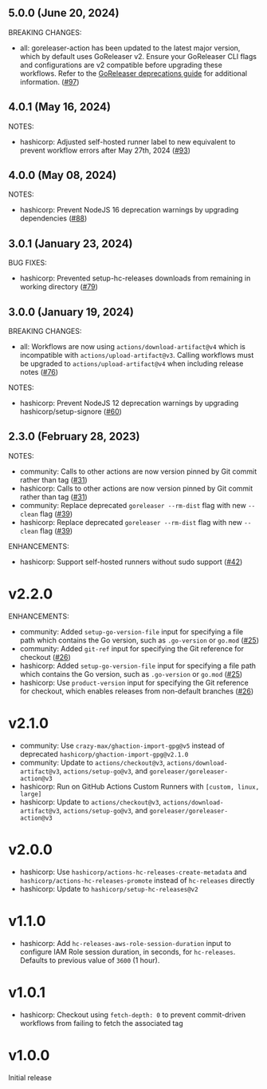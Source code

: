 ## 5.0.0 (June 20, 2024)

BREAKING CHANGES:

* all: goreleaser-action has been updated to the latest major version, which by default uses GoReleaser v2. Ensure your GoReleaser CLI flags and configurations are v2 compatible before upgrading these workflows. Refer to the [GoReleaser deprecations guide](https://goreleaser.com/deprecations/#removed-in-v2) for additional information. ([#97](https://github.com/hashicorp/ghaction-terraform-provider-release/issues/97))

## 4.0.1 (May 16, 2024)

NOTES:

* hashicorp: Adjusted self-hosted runner label to new equivalent to prevent workflow errors after May 27th, 2024 ([#93](https://github.com/hashicorp/ghaction-terraform-provider-release/issues/93))

## 4.0.0 (May 08, 2024)

NOTES:

* hashicorp: Prevent NodeJS 16 deprecation warnings by upgrading dependencies ([#88](https://github.com/hashicorp/ghaction-terraform-provider-release/issues/88))

## 3.0.1 (January 23, 2024)

BUG FIXES:

* hashicorp: Prevented setup-hc-releases downloads from remaining in working directory ([#79](https://github.com/hashicorp/ghaction-terraform-provider-release/issues/79))

## 3.0.0 (January 19, 2024)

BREAKING CHANGES:

* all: Workflows are now using `actions/download-artifact@v4` which is incompatible with `actions/upload-artifact@v3`. Calling workflows must be upgraded to `actions/upload-artifact@v4` when including release notes ([#76](https://github.com/hashicorp/ghaction-terraform-provider-release/issues/76))

NOTES:

* hashicorp: Prevent NodeJS 12 deprecation warnings by upgrading hashicorp/setup-signore ([#60](https://github.com/hashicorp/ghaction-terraform-provider-release/issues/60))

## 2.3.0 (February 28, 2023)

NOTES:

* community: Calls to other actions are now version pinned by Git commit rather than tag ([#31](https://github.com/hashicorp/ghaction-terraform-provider-release/issues/31))
* hashicorp: Calls to other actions are now version pinned by Git commit rather than tag ([#31](https://github.com/hashicorp/ghaction-terraform-provider-release/issues/31))
* community: Replace deprecated `goreleaser --rm-dist` flag with new `--clean` flag ([#39](https://github.com/hashicorp/ghaction-terraform-provider-release/issues/39))
* hashicorp: Replace deprecated `goreleaser --rm-dist` flag with new `--clean` flag ([#39](https://github.com/hashicorp/ghaction-terraform-provider-release/issues/39))

ENHANCEMENTS:

* hashicorp: Support self-hosted runners without sudo support ([#42](https://github.com/hashicorp/ghaction-terraform-provider-release/issues/42))

# v2.2.0

ENHANCEMENTS:

* community: Added `setup-go-version-file` input for specifying a file path which contains the Go version, such as `.go-version` or `go.mod` ([#25](https://github.com/hashicorp/ghaction-terraform-provider-release/pull/25))
* community: Added `git-ref` input for specifying the Git reference for checkout ([#26](https://github.com/hashicorp/ghaction-terraform-provider-release/pull/26))
* hashicorp: Added `setup-go-version-file` input for specifying a file path which contains the Go version, such as `.go-version` or `go.mod` ([#25](https://github.com/hashicorp/ghaction-terraform-provider-release/pull/25))
* hashicorp: Use `product-version` input for specifying the Git reference for checkout, which enables releases from non-default branches ([#26](https://github.com/hashicorp/ghaction-terraform-provider-release/pull/26))


# v2.1.0

* community: Use `crazy-max/ghaction-import-gpg@v5` instead of deprecated `hashicorp/ghaction-import-gpg@v2.1.0`
* community: Update to `actions/checkout@v3`, `actions/download-artifact@v3`, `actions/setup-go@v3`, and `goreleaser/goreleaser-action@v3`
* hashicorp: Run on GitHub Actions Custom Runners with `[custom, linux, large]`
* hashicorp: Update to `actions/checkout@v3`, `actions/download-artifact@v3`, `actions/setup-go@v3`, and `goreleaser/goreleaser-action@v3`

# v2.0.0

* hashicorp: Use `hashicorp/actions-hc-releases-create-metadata` and `hashicorp/actions-hc-releases-promote` instead of `hc-releases` directly
* hashicorp: Update to `hashicorp/setup-hc-releases@v2`

# v1.1.0

* hashicorp: Add `hc-releases-aws-role-session-duration` input to configure IAM Role session duration, in seconds, for `hc-releases`. Defaults to previous value of `3600` (1 hour).

# v1.0.1

* hashicorp: Checkout using `fetch-depth: 0` to prevent commit-driven workflows from failing to fetch the associated tag

# v1.0.0

Initial release
